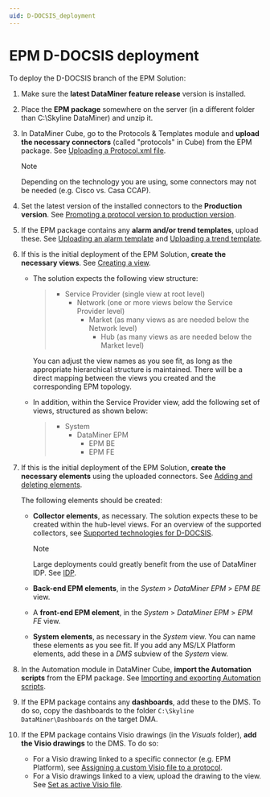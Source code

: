 ```yaml
---
uid: D-DOCSIS_deployment
---
```


# EPM D-DOCSIS deployment

To deploy the D-DOCSIS branch of the EPM Solution:

1. Make sure the **latest DataMiner feature release** version is installed.

1. Place the **EPM package** somewhere on the server (in a different folder than C:\Skyline DataMiner) and unzip it.

1. In DataMiner Cube, go to the Protocols & Templates module and **upload the necessary connectors** (called "protocols" in Cube) from the EPM package. See [Uploading a Protocol.xml file](xref:Adding_a_protocol_or_protocol_version_to_your_DataMiner_System#uploading-a-protocolxml-file).

   > [!NOTE]
   > Depending on the technology you are using, some connectors may not be needed (e.g. Cisco vs. Casa CCAP).

1. Set the latest version of the installed connectors to the **Production version**. See [Promoting a protocol version to production version](xref:Promoting_a_protocol_version_to_production_version).

1. If the EPM package contains any **alarm and/or trend templates**, upload these. See [Uploading an alarm template](xref:Managing_alarm_templates#uploading-an-alarm-template) and [Uploading a trend template](xref:Adding_and_deleting_trend_templates#uploading-a-trend-template).

1. If this is the initial deployment of the EPM Solution, **create the necessary views**. See [Creating a view](xref:Managing_views#creating-a-view).

   - The solution expects the following view structure:

     > - Service Provider (single view at root level)
     >   - Network (one or more views below the Service Provider level)
     >     - Market (as many views as are needed below the Network level)
     >       - Hub (as many views as are needed below the Market level)

     You can adjust the view names as you see fit, as long as the appropriate hierarchical structure is maintained. There will be a direct mapping between the views you created and the corresponding EPM topology.

   - In addition, within the Service Provider view, add the following set of views, structured as shown below:

     > - System
     >   - DataMiner EPM
     >     - EPM BE
     >     - EPM FE

1. If this is the initial deployment of the EPM Solution, **create the necessary elements** using the uploaded connectors. See [Adding and deleting elements](xref:Adding_and_deleting_elements).

   The following elements should be created:

   - **Collector elements**, as necessary. The solution expects these to be created within the hub-level views. For an overview of the supported collectors, see [Supported technologies for D-DOCSIS](xref:D-DOCSIS_supported_technologies).

        > [!NOTE]
        > Large deployments could greatly benefit from the use of DataMiner IDP. See [IDP](xref:SolIDP).

   - **Back-end EPM elements**, in the *System* > *DataMiner EPM* > *EPM BE* view.
   - A **front-end EPM element**, in the *System* > *DataMiner EPM* > *EPM FE* view.
   - **System elements**, as necessary in the *System* view. You can name these elements as you see fit. If you add any MS/LX Platform elements, add these in a *DMS* subview of the *System* view.

1. In the Automation module in DataMiner Cube, **import the Automation scripts** from the EPM package. See [Importing and exporting Automation scripts](xref:Managing_Automation_scripts#importing-and-exporting-automation-scripts).

1. If the EPM package contains any **dashboards**, add these to the DMS. To do so, copy the dashboards to the folder `C:\Skyline DataMiner\Dashboards` on the target DMA.

1. If the EPM package contains Visio drawings (in the *Visuals* folder), **add the Visio drawings** to the DMS. To do so:

   - For a Visio drawing linked to a specific connector (e.g. EPM Platform), see [Assigning a custom Visio file to a protocol](xref:Managing_Visio_files_linked_to_protocols#assigning-a-custom-visio-file-to-a-protocol).
   - For a Visio drawings linked to a view, upload the drawing to the view. See [Set as active Visio file](xref:Editing_a_visual_overview_in_DataMiner_Cube#set-as-active-visio-file).
